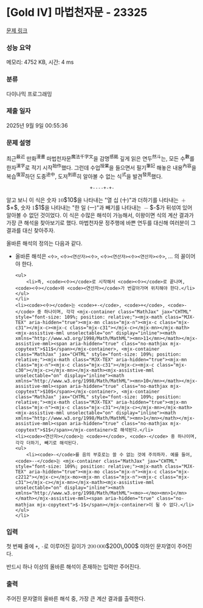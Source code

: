 # [Gold IV] 마법천자문 - 23325 

[문제 링크](https://www.acmicpc.net/problem/23325) 

### 성능 요약

메모리: 4752 KB, 시간: 4 ms

### 분류

다이나믹 프로그래밍

### 제출 일자

2025년 9월 9일 00:55:36

### 문제 설명

<p>최근<sup>最近</sup> 만화<sup>漫畫</sup> 마법천자문<sup>魔法千字文</sup>을 감명<sup>感銘</sup> 깊게 읽은 연두<sup>然斗</sup>는, 모든 수<sup>數</sup>를 한자<sup>漢字</sup>로 적기 시작<sup>始作</sup>했다. 그런데 수업<sup>授業</sup>을 들으면서 필기<sup>筆記</sup> 해놓은 내용<sup>內容</sup>을 복습<sup>復習</sup>하던 도중<sup>途中</sup>, 도저<sup>到底</sup>히 알아볼 수 없는 식<sup>式</sup>을 발견<sup>發見</sup>했다.</p>

<p style="text-align: center;"><code>+----+-+-</code></p>

<p>알고 보니 이 식은 숫자 <mjx-container class="MathJax" jax="CHTML" style="font-size: 109%; position: relative;"><mjx-math class="MJX-TEX" aria-hidden="true"><mjx-mn class="mjx-n"><mjx-c class="mjx-c31"></mjx-c><mjx-c class="mjx-c30"></mjx-c></mjx-mn></mjx-math><mjx-assistive-mml unselectable="on" display="inline"><math xmlns="http://www.w3.org/1998/Math/MathML"><mn>10</mn></math></mjx-assistive-mml><span aria-hidden="true" class="no-mathjax mjx-copytext">$10$</span></mjx-container>을 나타내는 "열 십 (十)"과 더하기를 나타내는 <mjx-container class="MathJax" jax="CHTML" style="font-size: 109%; position: relative;"><mjx-math class="MJX-TEX" aria-hidden="true"><mjx-mo class="mjx-n"><mjx-c class="mjx-c2B"></mjx-c></mjx-mo></mjx-math><mjx-assistive-mml unselectable="on" display="inline"><math xmlns="http://www.w3.org/1998/Math/MathML"><mo>+</mo></math></mjx-assistive-mml><span aria-hidden="true" class="no-mathjax mjx-copytext">$+$</span></mjx-container>, 숫자 <mjx-container class="MathJax" jax="CHTML" style="font-size: 109%; position: relative;"><mjx-math class="MJX-TEX" aria-hidden="true"><mjx-mn class="mjx-n"><mjx-c class="mjx-c31"></mjx-c></mjx-mn></mjx-math><mjx-assistive-mml unselectable="on" display="inline"><math xmlns="http://www.w3.org/1998/Math/MathML"><mn>1</mn></math></mjx-assistive-mml><span aria-hidden="true" class="no-mathjax mjx-copytext">$1$</span></mjx-container>을 나타내는 "한 일 (一)"과 빼기를 나타내는 <mjx-container class="MathJax" jax="CHTML" style="font-size: 109%; position: relative;"><mjx-math class="MJX-TEX" aria-hidden="true"><mjx-mo class="mjx-n"><mjx-c class="mjx-c2212"></mjx-c></mjx-mo></mjx-math><mjx-assistive-mml unselectable="on" display="inline"><math xmlns="http://www.w3.org/1998/Math/MathML"><mo>−</mo></math></mjx-assistive-mml><span aria-hidden="true" class="no-mathjax mjx-copytext">$-$</span></mjx-container>가 뒤섞여 있어 알아볼 수 없던 것이었다. 이 식은 수많은 해석이 가능해서, 이왕이면 식의 계산 결과가 가장 큰 해석을 찾아보기로 했다. 마법천자문 정주행에 바쁜 연두를 대신해 여러분이 그 결과를 대신 찾아주자.</p>

<p>올바른 해석의 정의는 다음과 같다.</p>

<ul>
	<li>올바른 해석은 <code><수></code>, <code><수><연산자><수></code>, <code><수><연산자><수><연산자><수></code>, … 의 꼴이어야 한다.

	<ul>
		<li>즉, <code><수></code>로 시작해서 <code><수></code>로 끝나며, <code><수></code>와 <code><연산자></code>가 번갈아가며 위치해야 한다.</li>
	</ul>
	</li>
	<li><code><수></code>는 <code>+-</code>, <code>+</code>, <code>-</code> 중 하나이며, 각각 <mjx-container class="MathJax" jax="CHTML" style="font-size: 109%; position: relative;"><mjx-math class="MJX-TEX" aria-hidden="true"><mjx-mn class="mjx-n"><mjx-c class="mjx-c31"></mjx-c><mjx-c class="mjx-c31"></mjx-c></mjx-mn></mjx-math><mjx-assistive-mml unselectable="on" display="inline"><math xmlns="http://www.w3.org/1998/Math/MathML"><mn>11</mn></math></mjx-assistive-mml><span aria-hidden="true" class="no-mathjax mjx-copytext">$11$</span></mjx-container>, <mjx-container class="MathJax" jax="CHTML" style="font-size: 109%; position: relative;"><mjx-math class="MJX-TEX" aria-hidden="true"><mjx-mn class="mjx-n"><mjx-c class="mjx-c31"></mjx-c><mjx-c class="mjx-c30"></mjx-c></mjx-mn></mjx-math><mjx-assistive-mml unselectable="on" display="inline"><math xmlns="http://www.w3.org/1998/Math/MathML"><mn>10</mn></math></mjx-assistive-mml><span aria-hidden="true" class="no-mathjax mjx-copytext">$10$</span></mjx-container>, <mjx-container class="MathJax" jax="CHTML" style="font-size: 109%; position: relative;"><mjx-math class="MJX-TEX" aria-hidden="true"><mjx-mn class="mjx-n"><mjx-c class="mjx-c31"></mjx-c></mjx-mn></mjx-math><mjx-assistive-mml unselectable="on" display="inline"><math xmlns="http://www.w3.org/1998/Math/MathML"><mn>1</mn></math></mjx-assistive-mml><span aria-hidden="true" class="no-mathjax mjx-copytext">$1$</span></mjx-container>로 해석된다.</li>
	<li><code><연산자></code>는 <code>+</code>, <code>-</code> 중 하나이며, 각각 더하기, 빼기로 해석된다.
	<ul>
		<li><code>-</code>를 음의 부호로는 쓸 수 없는 것에 주의하자. 예를 들어, <code>--</code>는 <mjx-container class="MathJax" jax="CHTML" style="font-size: 109%; position: relative;"><mjx-math class="MJX-TEX" aria-hidden="true"><mjx-mo class="mjx-n"><mjx-c class="mjx-c2212"></mjx-c></mjx-mo><mjx-mn class="mjx-n"><mjx-c class="mjx-c31"></mjx-c></mjx-mn></mjx-math><mjx-assistive-mml unselectable="on" display="inline"><math xmlns="http://www.w3.org/1998/Math/MathML"><mo>−</mo><mn>1</mn></math></mjx-assistive-mml><span aria-hidden="true" class="no-mathjax mjx-copytext">$-1$</span></mjx-container>이 될 수 없다.</li>
	</ul>
	</li>
</ul>

### 입력 

 <p>첫 번째 줄에 <code>+</code>, <code>-</code>로 이루어진 길이가 <mjx-container class="MathJax" jax="CHTML" style="font-size: 109%; position: relative;"><mjx-math class="MJX-TEX" aria-hidden="true"><mjx-mn class="mjx-n"><mjx-c class="mjx-c32"></mjx-c><mjx-c class="mjx-c30"></mjx-c><mjx-c class="mjx-c30"></mjx-c></mjx-mn><mjx-mstyle><mjx-mspace style="width: 0.167em;"></mjx-mspace></mjx-mstyle><mjx-mn class="mjx-n"><mjx-c class="mjx-c30"></mjx-c><mjx-c class="mjx-c30"></mjx-c><mjx-c class="mjx-c30"></mjx-c></mjx-mn></mjx-math><mjx-assistive-mml unselectable="on" display="inline"><math xmlns="http://www.w3.org/1998/Math/MathML"><mn>200</mn><mstyle scriptlevel="0"><mspace width="0.167em"></mspace></mstyle><mn>000</mn></math></mjx-assistive-mml><span aria-hidden="true" class="no-mathjax mjx-copytext">$200\,000$</span></mjx-container> 이하인 문자열이 주어진다.</p>

<p>반드시 하나 이상의 올바른 해석이 존재하는 입력만 주어진다.</p>

### 출력 

 <p>주어진 문자열의 올바른 해석 중, 가장 큰 계산 결과를 출력한다. </p>

